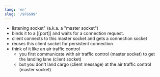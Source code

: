 ```yaml
---
lang: 'en'
slug: '/9F6699'
---
```


- listening socket" (a.k.a. a "master socket")
- binds it to a [[port]] and waits for a connection request.
- client connects to this master socket and gets a connection socket
- reuses this client socket for persistent connection
- think of it like an air traffic control
  - you first communicate with air traffic control (master socket) to get the landing lane (client socket)
  - but you don't land cargo (client message) at the air traffic control (master socket)

